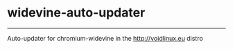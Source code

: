 # widevine-auto-updater
------
Auto-updater for chromium-widevine in the http://voidlinux.eu distro

